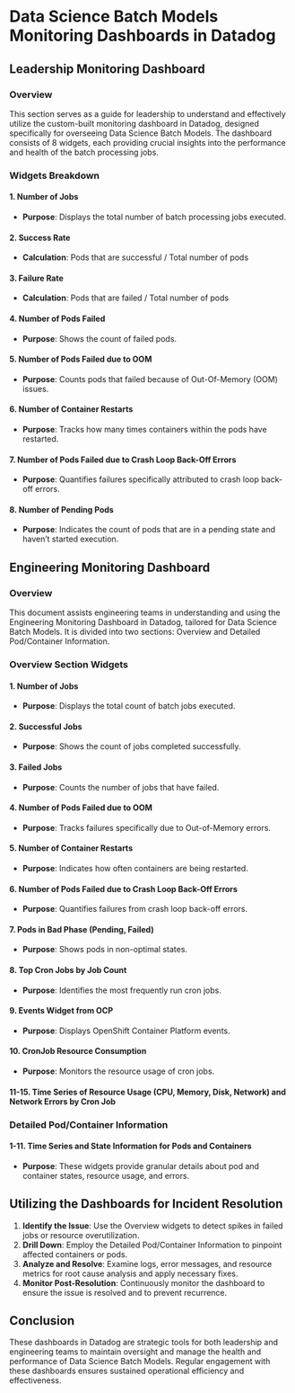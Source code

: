 # Data Science Batch Models Monitoring Dashboards in Datadog

## Leadership Monitoring Dashboard

### Overview

This section serves as a guide for leadership to understand and effectively utilize the custom-built monitoring dashboard in Datadog, designed specifically for overseeing Data Science Batch Models. The dashboard consists of 8 widgets, each providing crucial insights into the performance and health of the batch processing jobs.

### Widgets Breakdown

#### 1. Number of Jobs
- **Purpose**: Displays the total number of batch processing jobs executed.

#### 2. Success Rate
- **Calculation**: Pods that are successful / Total number of pods

#### 3. Failure Rate
- **Calculation**: Pods that are failed / Total number of pods

#### 4. Number of Pods Failed
- **Purpose**: Shows the count of failed pods.

#### 5. Number of Pods Failed due to OOM
- **Purpose**: Counts pods that failed because of Out-Of-Memory (OOM) issues.

#### 6. Number of Container Restarts
- **Purpose**: Tracks how many times containers within the pods have restarted.

#### 7. Number of Pods Failed due to Crash Loop Back-Off Errors
- **Purpose**: Quantifies failures specifically attributed to crash loop back-off errors.

#### 8. Number of Pending Pods
- **Purpose**: Indicates the count of pods that are in a pending state and haven’t started execution.

## Engineering Monitoring Dashboard

### Overview

This document assists engineering teams in understanding and using the Engineering Monitoring Dashboard in Datadog, tailored for Data Science Batch Models. It is divided into two sections: Overview and Detailed Pod/Container Information.

### Overview Section Widgets

#### 1. Number of Jobs
- **Purpose**: Displays the total count of batch jobs executed.

#### 2. Successful Jobs
- **Purpose**: Shows the count of jobs completed successfully.

#### 3. Failed Jobs
- **Purpose**: Counts the number of jobs that have failed.

#### 4. Number of Pods Failed due to OOM
- **Purpose**: Tracks failures specifically due to Out-of-Memory errors.

#### 5. Number of Container Restarts
- **Purpose**: Indicates how often containers are being restarted.

#### 6. Number of Pods Failed due to Crash Loop Back-Off Errors
- **Purpose**: Quantifies failures from crash loop back-off errors.

#### 7. Pods in Bad Phase (Pending, Failed)
- **Purpose**: Shows pods in non-optimal states.

#### 8. Top Cron Jobs by Job Count
- **Purpose**: Identifies the most frequently run cron jobs.

#### 9. Events Widget from OCP
- **Purpose**: Displays OpenShift Container Platform events.

#### 10. CronJob Resource Consumption
- **Purpose**: Monitors the resource usage of cron jobs.

#### 11-15. Time Series of Resource Usage (CPU, Memory, Disk, Network) and Network Errors by Cron Job

### Detailed Pod/Container Information

#### 1-11. Time Series and State Information for Pods and Containers
- **Purpose**: These widgets provide granular details about pod and container states, resource usage, and errors.

## Utilizing the Dashboards for Incident Resolution

1. **Identify the Issue**: Use the Overview widgets to detect spikes in failed jobs or resource overutilization.
2. **Drill Down**: Employ the Detailed Pod/Container Information to pinpoint affected containers or pods.
3. **Analyze and Resolve**: Examine logs, error messages, and resource metrics for root cause analysis and apply necessary fixes.
4. **Monitor Post-Resolution**: Continuously monitor the dashboard to ensure the issue is resolved and to prevent recurrence.

## Conclusion

These dashboards in Datadog are strategic tools for both leadership and engineering teams to maintain oversight and manage the health and performance of Data Science Batch Models. Regular engagement with these dashboards ensures sustained operational efficiency and effectiveness.
